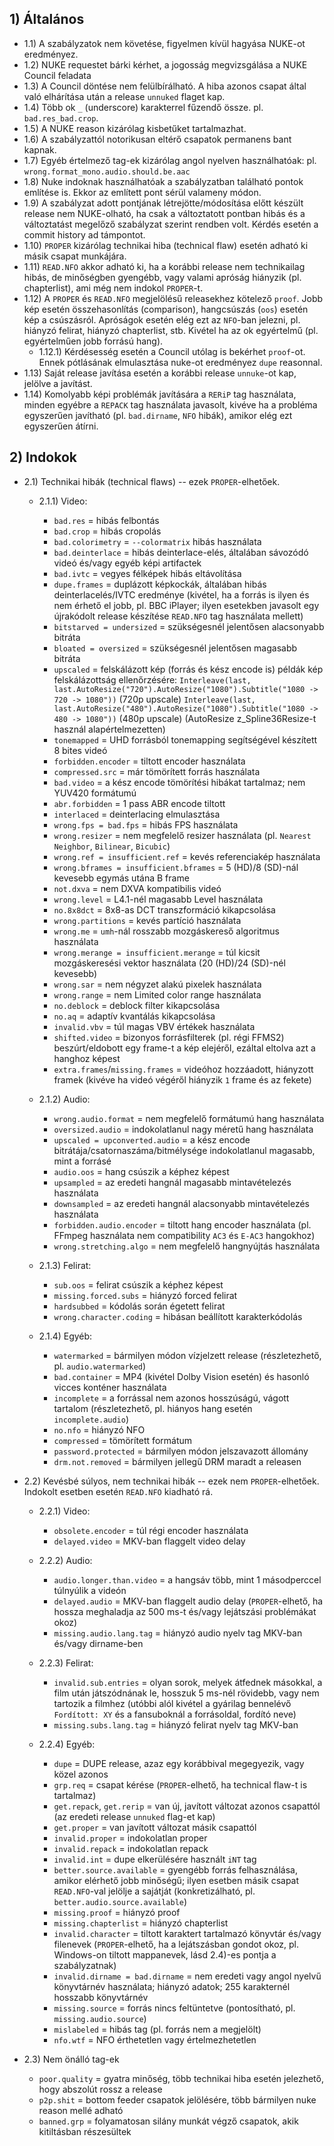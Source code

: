 ## 1) Általános
 - 1.1) A szabályzatok nem követése, figyelmen kívül hagyása NUKE-ot eredményez.
 - 1.2) NUKE requestet bárki kérhet, a jogosság megvizsgálása a NUKE Council feladata
 - 1.3) A Council döntése nem felülbírálható. A hiba azonos csapat által való elhárítása után a release `unnuked` flaget kap.
 - 1.4) Több ok `_` (underscore) karakterrel fűzendő össze. pl. `bad.res_bad.crop`.
 - 1.5) A NUKE reason kizárólag kisbetűket tartalmazhat.
 - 1.6) A szabályzattól notorikusan eltérő csapatok permanens bant kapnak.
 - 1.7) Egyéb értelmező tag-ek kizárólag angol nyelven használhatóak: pl. `wrong.format_mono.audio.should.be.aac`
 - 1.8) Nuke indoknak használhatóak a szabályzatban található pontok említése is. Ekkor az említett pont sérül valameny módon.
 - 1.9) A szabályzat adott pontjának létrejötte/módosítása előtt készült release nem NUKE-olható, ha csak a változtatott pontban hibás és a változtatást megelőző szabályzat szerint rendben volt. Kérdés esetén a commit history ad támpontot.
 - 1.10) `PROPER` kizárólag technikai hiba (technical flaw) esetén adható ki másik csapat munkájára.
 - 1.11) `READ.NFO` akkor adható ki, ha a korábbi release nem technikailag hibás, de minőségben gyengébb, vagy valami apróság hiányzik (pl. chapterlist), ami még nem indokol `PROPER`-t. 
 - 1.12) A `PROPER` és `READ.NFO` megjelölésű releasekhez kötelező `proof`. Jobb kép esetén összehasonlítás (comparison), hangcsúszás (`oos`) esetén kép a csúszásról. Apróságok esetén elég ezt az `NFO`-ban jelezni, pl. hiányzó felirat, hiányzó chapterlist, stb. Kivétel ha az ok egyértelmű (pl. egyértelműen jobb forrású hang).
    - 1.12.1) Kérdésesség esetén a Council utólag is bekérhet `proof`-ot. Ennek pótlásának elmulasztása nuke-ot eredményez `dupe` reasonnal.
 - 1.13) Saját release javítása esetén a korábbi release `unnuke`-ot kap, jelölve a javítást.
 - 1.14) Komolyabb képi problémák javítására a `RERiP` tag használata, minden egyébre a `REPACK` tag használata javasolt, kivéve ha a probléma egyszerűen javítható (pl. `bad.dirname`, `NFO` hibák), amikor elég ezt egyszerűen átírni.

## 2) Indokok
 - 2.1) Technikai hibák (technical flaws) -- ezek `PROPER`-elhetőek.
    - 2.1.1) Video:
        - `bad.res` = hibás felbontás
        - `bad.crop` = hibás cropolás
        - `bad.colorimetry` = `--colormatrix` hibás használata
        - `bad.deinterlace` = hibás deinterlace-elés, általában sávozódó videó és/vagy egyéb képi artifactek
        - `bad.ivtc` = vegyes félképek hibás eltávolítása
        - `dupe.frames` = duplázott képkockák, általában hibás deinterlacelés/IVTC eredménye (kivétel, ha a forrás is ilyen és nem érhető el jobb, pl. BBC iPlayer; ilyen esetekben javasolt egy újrakódolt release készítése `READ.NFO` tag használata mellett)
        - `bitstarved = undersized` = szükségesnél jelentősen alacsonyabb bitráta
        - `bloated = oversized` = szükségesnél jelentősen magasabb bitráta
        - `upscaled` = felskálázott kép (forrás és kész encode is)
           példák kép felskálázottság ellenőrzésére:
           `Interleave(last, last.AutoResize("720").AutoResize("1080").Subtitle("1080 -> 720 -> 1080"))` (720p upscale)
           `Interleave(last, last.AutoResize("480").AutoResize("1080").Subtitle("1080 -> 480 -> 1080"))` (480p upscale)
           (AutoResize z_Spline36Resize-t használ alapértelmezetten)
        - `tonemapped` = UHD forrásból tonemapping segítségével készített 8 bites videó
        - `forbidden.encoder` = tiltott encoder használata
        - `compressed.src` = már tömörített forrás használata
        - `bad.video` = a kész encode tömörítési hibákat tartalmaz; nem YUV420 formátumú
        - `abr.forbidden` = 1 pass ABR encode tiltott
        - `interlaced` = deinterlacing elmulasztása
        - `wrong.fps = bad.fps` = hibás FPS használata
        - `wrong.resizer` = nem megfelelő resizer használata (pl. `Nearest Neighbor`, `Bilinear`, `Bicubic`)
        - `wrong.ref = insufficient.ref` = kevés referenciakép használata
        - `wrong.bframes = insufficient.bframes` = 5 (HD)/8 (SD)-nál kevesebb egymás utána B frame
        - `not.dxva` = nem DXVA kompatibilis videó
        - `wrong.level` = L4.1-nél magasabb Level használata
        - `no.8x8dct` = 8x8-as DCT transzformáció kikapcsolása
        - `wrong.partitions` = kevés partíció használata
        - `wrong.me` = `umh`-nál rosszabb mozgáskereső algoritmus használata
        - `wrong.merange = insufficient.merange` = túl kicsit mozgáskeresési vektor használata (20 (HD)/24 (SD)-nél kevesebb)
        - `wrong.sar` = nem négyzet alakú pixelek használata
        - `wrong.range` = nem Limited color range használata
        - `no.deblock` = deblock filter kikapcsolása
        - `no.aq` = adaptív kvantálás kikapcsolása
        - `invalid.vbv` = túl magas VBV értékek használata
        - `shifted.video` = bizonyos forrásfilterek (pl. régi FFMS2) beszúrt/eldobott egy frame-t a kép elejéről, ezáltal eltolva azt a hanghoz képest
        - `extra.frames`/`missing.frames` = videóhoz hozzáadott, hiányzott framek (kivéve ha videó végéről hiányzik `1` frame és az fekete)
    
    - 2.1.2) Audio:
        - `wrong.audio.format` = nem megfelelő formátumú hang használata
        - `oversized.audio` = indokolatlanul nagy méretű hang használata
        - `upscaled = upconverted.audio` = a kész encode bitrátája/csatornaszáma/bitmélysége indokolatlanul magasabb, mint a forrásé
        - `audio.oos` = hang csúszik a képhez képest
        - `upsampled` = az eredeti hangnál magasabb mintavételezés használata
        - `downsampled` = az eredeti hangnál alacsonyabb mintavételezés használata
        - `forbidden.audio.encoder` = tiltott hang encoder használata (pl. FFmpeg használata nem compatibility `AC3` és `E-AC3` hangokhoz)
        - `wrong.stretching.algo` = nem megfelelő hangnyújtás használata
    
    - 2.1.3) Felirat:
        - `sub.oos` = felirat csúszik a képhez képest
        - `missing.forced.subs` = hiányzó forced felirat
        - `hardsubbed` = kódolás során égetett felirat
        - `wrong.character.coding` = hibásan beállított karakterkódolás

    - 2.1.4) Egyéb:
        - `watermarked` = bármilyen módon vízjelzett release (részletezhető, pl. `audio.watermarked`)
        - `bad.container` = MP4 (kivétel Dolby Vision esetén) és hasonló vicces konténer használata
        - `incomplete` = a forrással nem azonos hosszúságú, vágott tartalom (részletezhető, pl. hiányos hang esetén `incomplete.audio`)
        - `no.nfo` = hiányzó NFO
        - `compressed` = tömörített formátum
        - `password.protected` = bármilyen módon jelszavazott állomány
        - `drm.not.removed` = bármilyen jellegű DRM maradt a releasen
 

 - 2.2) Kevésbé súlyos, nem technikai hibák -- ezek nem `PROPER`-elhetőek. Indokolt esetben esetén `READ.NFO` kiadható rá.
    - 2.2.1) Video:
        - `obsolete.encoder` = túl régi encoder használata
        - `delayed.video` = MKV-ban flaggelt video delay

    - 2.2.2) Audio:
        - `audio.longer.than.video` = a hangsáv több, mint 1 másodperccel túlnyúlik a videón
        - `delayed.audio` = MKV-ban flaggelt audio delay (`PROPER`-elhető, ha hossza meghaladja az 500 ms-t és/vagy lejátszási problémákat okoz)
        - `missing.audio.lang.tag` = hiányzó audio nyelv tag MKV-ban és/vagy dirname-ben

    - 2.2.3) Felirat:
        - `invalid.sub.entries` = olyan sorok, melyek átfednek másokkal, a film után játszódnának le, hosszuk 5 ms-nél rövidebb, vagy nem tartozik a filmhez (utóbbi alól kivétel a gyárilag bennelévő `Fordított: XY` és a fansuboknál a forrásoldal, fordító neve)
        - `missing.subs.lang.tag` = hiányzó felirat nyelv tag MKV-ban
            
    - 2.2.4) Egyéb:
        - `dupe` = DUPE release, azaz egy korábbival megegyezik, vagy közel azonos
        - `grp.req` = csapat kérése (`PROPER`-elhető, ha technical flaw-t is tartalmaz)
        - `get.repack`, `get.rerip` = van új, javított változat azonos csapattól (az eredeti release `unnuked` flag-et kap)
        - `get.proper` = van javított változat másik csapattól
        - `invalid.proper` = indokolatlan proper
        - `invalid.repack` = indokolatlan repack
        - `invalid.int` = dupe elkerülésére használt `iNT` tag
        - `better.source.available` = gyengébb forrás felhasználása, amikor elérhető jobb minőségű; ilyen esetben másik csapat `READ.NFO`-val jelölje a sajátját (konkretizálható, pl. `better.audio.source.available`)
        - `missing.proof` = hiányzó proof
        - `missing.chapterlist` = hiányzó chapterlist
        - `invalid.character` = tiltott karaktert tartalmazó könyvtár és/vagy filenevek (`PROPER`-elhető, ha a lejátszásban gondot okoz, pl. Windows-on tiltott mappanevek, lásd 2.4)-es pontja a szabályzatnak)
        - `invalid.dirname = bad.dirname` = nem eredeti vagy angol nyelvű könyvtárnév használata; hiányzó adatok; 255 karakternél hosszabb könyvtárnév
        - `missing.source` = forrás nincs feltüntetve (pontosítható, pl. `missing.audio.source`)
        - `mislabeled` = hibás tag (pl. forrás nem a megjelölt)
        - `nfo.wtf` = NFO érthetetlen vagy értelmezhetetlen

        
 - 2.3) Nem önálló tag-ek
   - `poor.quality` = gyatra minőség, több technikai hiba esetén jelezhető, hogy abszolút rossz a release
   - `p2p.shit` = bottom feeder csapatok jelölésére, több bármilyen nuke reason mellé adható
   - `banned.grp` = folyamatosan silány munkát végző csapatok, akik kitiltásban részesültek
